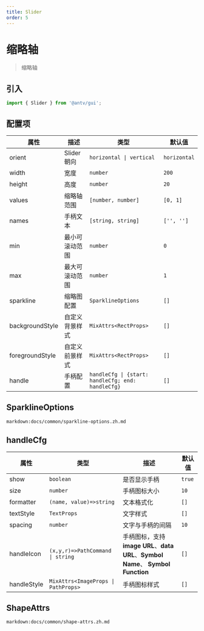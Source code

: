 ```yaml
---
title: Slider
order: 5
---
```


# 缩略轴

> 缩略轴

## 引入

```ts
import { Slider } from '@antv/gui';
```

## 配置项

| **属性**        | **描述**       | **类型**                                                    | **默认值**   |
| --------------- | -------------- | ----------------------------------------------------------- | ------------ |
| orient          | Slider 朝向    | <code>horizontal &#124; vertical </code>                    | `horizontal` |
| width           | 宽度           | <code>number</code>                                         | `200`        |
| height          | 高度           | <code>number<code>                                          | `20`         |
| values          | 缩略轴范围     | <code>[number, number]<code>                                | `[0, 1]`     |
| names           | 手柄文本       | <code>[string, string]<code>                                | `['', '']`   |
| min             | 最小可滚动范围 | <code>number<code>                                          | `0`          |
| max             | 最大可滚动范围 | <code>number<code>                                          | `1`          |
| sparkline       | 缩略图配置     | <code>SparklineOptions<code>                                | `[]`         |
| backgroundStyle | 自定义背景样式 | <code>MixAttrs\<RectProps\><code>                           | `[]`         |
| foregroundStyle | 自定义前景样式 | <code>MixAttrs\<RectProps\><code>                           | `[]`         |
| handle          | 手柄配置       | <code>handleCfg \| {start: handleCfg; end: handleCfg}<code> | `[]`         |

## SparklineOptions

`markdown:docs/common/sparkline-options.zh.md`

## handleCfg

| **属性**    | **类型**                                         | **描述**                                                                         | **默认值** |
| ----------- | ------------------------------------------------ | -------------------------------------------------------------------------------- | ---------- |
| show        | <code>boolean</code>                             | 是否显示手柄                                                                     | `true`     |
| size        | <code>number</code>                              | 手柄图标大小                                                                     | `10`       |
| formatter   | <code>(name, value)=>string</code>               | 文本格式化                                                                       | `[]`       |
| textStyle   | <code>TextProps</code>                           | 文字样式                                                                         | `[]`       |
| spacing     | <code>number</code>                              | 文字与手柄的间隔                                                                 | `10`       |
| handleIcon  | <code>(x,y,r)=>PathCommand \| string</code>      | 手柄图标，支持**image URL**、**data URL**、**Symbol Name**、 **Symbol Function** | `[]`       |
| handleStyle | <code>MixAttrs\<ImageProps \| PathProps\></code> | 手柄图标样式                                                                     | `[]`       |

## ShapeAttrs

`markdown:docs/common/shape-attrs.zh.md`
